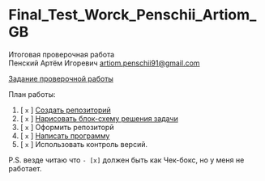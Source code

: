 # Final_Test_Worck_Penschii_Artiom_GB

Итоговая проверочная работа  
Пенский Артём Игоревич artiom.penschii91@gmail.com

[Задание проверочной работы](https://gbcdn.mrgcdn.ru/uploads/asset/3699309/attachment/7ddba9ad1f1c3d9b9f681c5fe93ee91f.png)

План работы:

1. [ `x` ] [Создать репозиторий](https://github.com/ImPaniking/Final_Test_Worck_Penschii_Artiom_GB)
2. [ `x` ] [Нарисовать блок-схему решения задачи](algorithm.drawio.png)
3. [ `x` ] Оформить репозиторй
4. [ `x` ] [Написать программу](C#_Programm/Program.cs)
5. [ `x` ] Использовать контроль версий.

P.S. везде читаю что `- [x]` должен быть как Чек-бокс, но у меня не работает.
